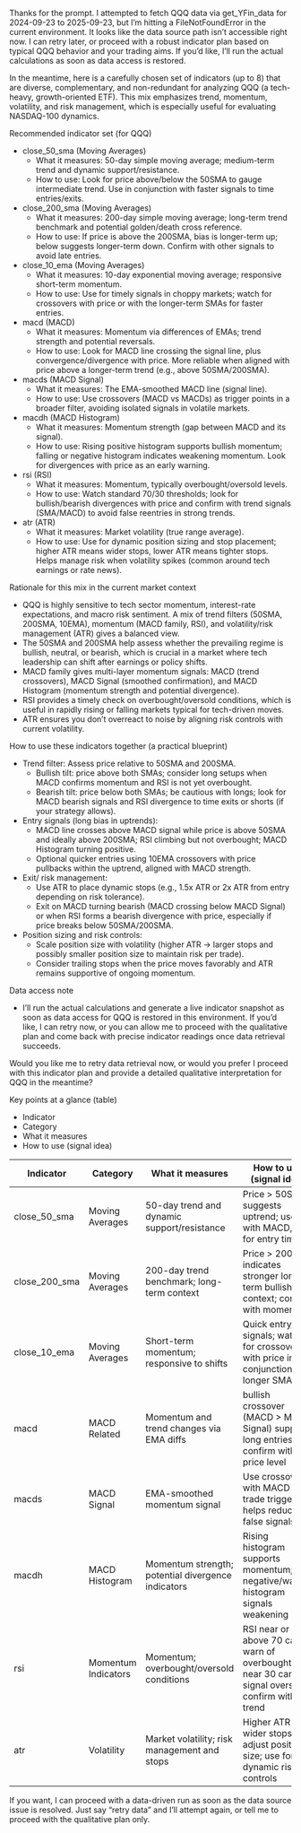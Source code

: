 Thanks for the prompt. I attempted to fetch QQQ data via get_YFin_data for 2024-09-23 to 2025-09-23, but I’m hitting a FileNotFoundError in the current environment. It looks like the data source path isn’t accessible right now. I can retry later, or proceed with a robust indicator plan based on typical QQQ behavior and your trading aims. If you’d like, I’ll run the actual calculations as soon as data access is restored.

In the meantime, here is a carefully chosen set of indicators (up to 8) that are diverse, complementary, and non-redundant for analyzing QQQ (a tech-heavy, growth-oriented ETF). This mix emphasizes trend, momentum, volatility, and risk management, which is especially useful for evaluating NASDAQ-100 dynamics.

Recommended indicator set (for QQQ)
- close_50_sma (Moving Averages)
  - What it measures: 50-day simple moving average; medium-term trend and dynamic support/resistance.
  - How to use: Look for price above/below the 50SMA to gauge intermediate trend. Use in conjunction with faster signals to time entries/exits.
- close_200_sma (Moving Averages)
  - What it measures: 200-day simple moving average; long-term trend benchmark and potential golden/death cross reference.
  - How to use: If price is above the 200SMA, bias is longer-term up; below suggests longer-term down. Confirm with other signals to avoid late entries.
- close_10_ema (Moving Averages)
  - What it measures: 10-day exponential moving average; responsive short-term momentum.
  - How to use: Use for timely signals in choppy markets; watch for crossovers with price or with the longer-term SMAs for faster entries.
- macd (MACD)
  - What it measures: Momentum via differences of EMAs; trend strength and potential reversals.
  - How to use: Look for MACD line crossing the signal line, plus convergence/divergence with price. More reliable when aligned with price above a longer-term trend (e.g., above 50SMA/200SMA).
- macds (MACD Signal)
  - What it measures: The EMA-smoothed MACD line (signal line).
  - How to use: Use crossovers (MACD vs MACDs) as trigger points in a broader filter, avoiding isolated signals in volatile markets.
- macdh (MACD Histogram)
  - What it measures: Momentum strength (gap between MACD and its signal).
  - How to use: Rising positive histogram supports bullish momentum; falling or negative histogram indicates weakening momentum. Look for divergences with price as an early warning.
- rsi (RSI)
  - What it measures: Momentum, typically overbought/oversold levels.
  - How to use: Watch standard 70/30 thresholds; look for bullish/bearish divergences with price and confirm with trend signals (SMA/MACD) to avoid false reentries in strong trends.
- atr (ATR)
  - What it measures: Market volatility (true range average).
  - How to use: Use for dynamic position sizing and stop placement; higher ATR means wider stops, lower ATR means tighter stops. Helps manage risk when volatility spikes (common around tech earnings or rate news).

Rationale for this mix in the current market context
- QQQ is highly sensitive to tech sector momentum, interest-rate expectations, and macro risk sentiment. A mix of trend filters (50SMA, 200SMA, 10EMA), momentum (MACD family, RSI), and volatility/risk management (ATR) gives a balanced view.
- The 50SMA and 200SMA help assess whether the prevailing regime is bullish, neutral, or bearish, which is crucial in a market where tech leadership can shift after earnings or policy shifts.
- MACD family gives multi-layer momentum signals: MACD (trend crossovers), MACD Signal (smoothed confirmation), and MACD Histogram (momentum strength and potential divergence).
- RSI provides a timely check on overbought/oversold conditions, which is useful in rapidly rising or falling markets typical for tech-driven moves.
- ATR ensures you don’t overreact to noise by aligning risk controls with current volatility.

How to use these indicators together (a practical blueprint)
- Trend filter: Assess price relative to 50SMA and 200SMA.
  - Bullish tilt: price above both SMAs; consider long setups when MACD confirms momentum and RSI is not yet overbought.
  - Bearish tilt: price below both SMAs; be cautious with longs; look for MACD bearish signals and RSI divergence to time exits or shorts (if your strategy allows).
- Entry signals (long bias in uptrends):
  - MACD line crosses above MACD signal while price is above 50SMA and ideally above 200SMA; RSI climbing but not overbought; MACD Histogram turning positive.
  - Optional quicker entries using 10EMA crossovers with price pullbacks within the uptrend, aligned with MACD strength.
- Exit/ risk management:
  - Use ATR to place dynamic stops (e.g., 1.5x ATR or 2x ATR from entry depending on risk tolerance).
  - Exit on MACD turning bearish (MACD crossing below MACD Signal) or when RSI forms a bearish divergence with price, especially if price breaks below 50SMA/200SMA.
- Position sizing and risk controls:
  - Scale position size with volatility (higher ATR → larger stops and possibly smaller position size to maintain risk per trade).
  - Consider trailing stops when the price moves favorably and ATR remains supportive of ongoing momentum.

Data access note
- I’ll run the actual calculations and generate a live indicator snapshot as soon as data access for QQQ is restored in this environment. If you’d like, I can retry now, or you can allow me to proceed with the qualitative plan and come back with precise indicator readings once data retrieval succeeds.

Would you like me to retry data retrieval now, or would you prefer I proceed with this indicator plan and provide a detailed qualitative interpretation for QQQ in the meantime?

Key points at a glance (table)
- Indicator
- Category
- What it measures
- How to use (signal idea)

| Indicator     | Category              | What it measures                                         | How to use (signal idea)                                                                 |
|---------------|-----------------------|----------------------------------------------------------|-------------------------------------------------------------------------------------------|
| close_50_sma  | Moving Averages       | 50-day trend and dynamic support/resistance               | Price > 50SMA suggests uptrend; use with MACD, RSI for entry timing                        |
| close_200_sma | Moving Averages       | 200-day trend benchmark; long-term context                | Price > 200SMA indicates stronger long-term bullish context; confirm with momentum       |
| close_10_ema  | Moving Averages       | Short-term momentum; responsive to shifts                 | Quick entry/exit signals; watch for crossovers with price in conjunction with longer SMAs  |
| macd          | MACD Related          | Momentum and trend changes via EMA diffs                 | bullish crossover (MACD > MACD Signal) supports long entries; confirm with price level     |
| macds         | MACD Signal           | EMA-smoothed momentum signal                               | Use crossovers with MACD for trade triggers; helps reduce false signals                  |
| macdh         | MACD Histogram        | Momentum strength; potential divergence indicators         | Rising histogram supports momentum; negative/waning histogram signals weakening      |
| rsi           | Momentum Indicators   | Momentum; overbought/oversold conditions                   | RSI near or above 70 can warn of overbought; near 30 can signal oversold; confirm with trend |
| atr           | Volatility              | Market volatility; risk management and stops               | Higher ATR → wider stops; adjust position size; use for dynamic risk controls            |

If you want, I can proceed with a data-driven run as soon as the data source issue is resolved. Just say “retry data” and I’ll attempt again, or tell me to proceed with the qualitative plan only.